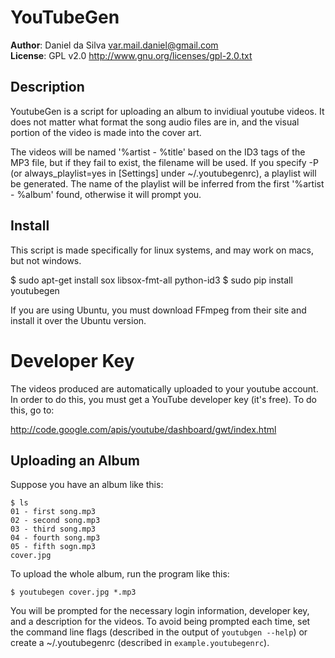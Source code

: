 
YouTubeGen
==========                                                       

**Author**: Daniel da Silva <var.mail.daniel@gmail.com>  
**License**: GPL v2.0 <http://www.gnu.org/licenses/gpl-2.0.txt>


Description
-----------

YoutubeGen is a script for uploading an album to invidiual youtube videos. It does not matter what format the song audio files are in, and the visual portion of the video is made into the cover art.

The videos will be named '%artist - %title' based on the ID3 tags of the MP3 file, but if they fail to exist, the filename will be used. If you specify -P (or always_playlist=yes in [Settings] under ~/.youtubegenrc), a playlist will be generated. The name of the playlist will be inferred from the first '%artist - %album' found, otherwise it will prompt you.

Install
-------

This script is made specifically for linux systems, and may work on macs, but not windows.

   $ sudo apt-get install sox libsox-fmt-all python-id3 
   $ sudo pip install youtubegen

If you are using Ubuntu, you must download FFmpeg from their site and install it over the Ubuntu version.

# Developer Key

The videos produced are automatically uploaded to your youtube account. In order to do this, you must get a YouTube developer key (it's free). To do this, go to:

   http://code.google.com/apis/youtube/dashboard/gwt/index.html

Uploading an Album
------------------

Suppose you have an album like this:

    $ ls
    01 - first song.mp3
    02 - second song.mp3
    03 - third song.mp3
    04 - fourth song.mp3
    05 - fifth sogn.mp3
    cover.jpg

To upload the whole album, run the program like this:

    $ youtubegen cover.jpg *.mp3

You will be prompted for the necessary login information, developer key, and a description for the videos. To avoid being prompted each time, set the command line flags (described in the output of ``youtubgen --help``) or create a ~/.youtubegenrc (described in ``example.youtubegenrc``).
